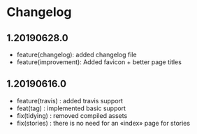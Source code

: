 # Changelog

## 1.20190628.0

- feature(changelog): added changelog file
- feature(improvement): Added favicon + better page titles

## 1.20190616.0

- feature(travis) : added travis support
- feat(tag) : implemented basic support
- fix(tidying) : removed compiled assets
- fix(stories) : there is no need for an «index» page for stories